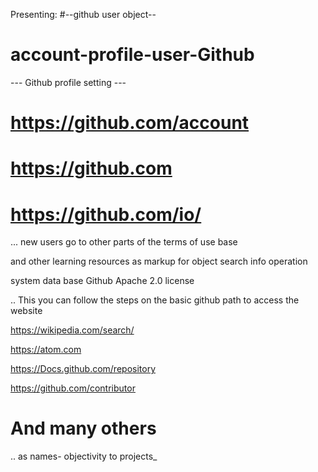 Presenting:
 #--github user object--
# account-profile-user-Github
   
--- Github profile setting ---

# https://github.com/account

# https://github.com

# https://github.com/io/

... new users go to other parts of the terms of use base 

and other learning resources as markup for object search info operation 

system data base Github Apache 2.0 license 

.. This you can follow the steps on the basic github path to access the website 

https://wikipedia.com/search/

https://atom.com

https://Docs.github.com/repository

https://github.com/contributor

# And many others 
.. as names- objectivity to projects_
